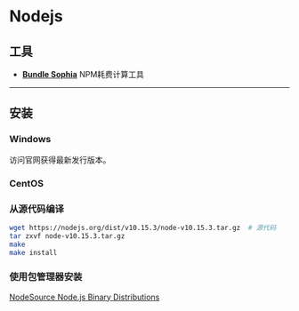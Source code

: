 # Nodejs

## 工具

- [**Bundle Sophia**](https://bundlephobia.com/) NPM耗费计算工具

---

## 安装

### Windows

访问官网获得最新发行版本。

### CentOS

### 从源代码编译

```sh
wget https://nodejs.org/dist/v10.15.3/node-v10.15.3.tar.gz  # 源代码
tar zxvf node-v10.15.3.tar.gz
make
make install
```

### 使用包管理器安装

[NodeSource Node.js Binary Distributions](https://github.com/nodesource/distributions)
